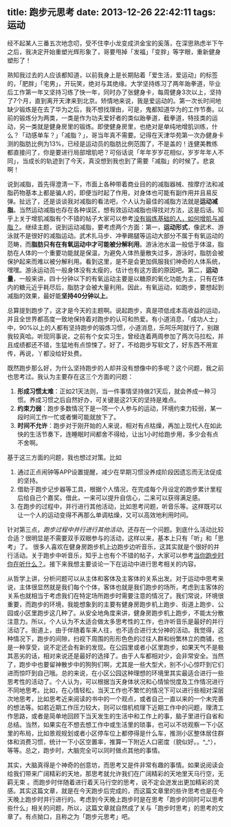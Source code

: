 title: 跑步元思考
date: 2013-12-26 22:42:11
tags: 运动
---
经不起某人三番五次地念叨，受不住李小龙变成洪金宝的奚落，在深思熟虑半下午之后，我决定开始重塑光辉形象了，哥要甩掉「发福」「变胖」等字眼，重新健身塑形了！  

熟知我过去的人应该都知道，以前我身上是长期贴着「爱生活，爱运动」的标签的，「肥胖」「宅男」，开玩笑，绝对与其绝缘。大学坚持练习了两年跆拳道，毕业后工作第一年又坚持习练了快一年，同时办了张健身卡，每周健身3次以上，坚持了7个月，直到离开天津来到北京。矫情地来说，我是爱运动的。第一次长时间地缺少锻炼是在去了华为之后，我不想找理由，可是，鬼都知道华为的工作节奏。以前的锻炼分为两类，一类是作为功夫爱好者的类似跆拳道，截拳道，特技类的运动，另一类就是健身房里的锻炼。即使健身房里，也绝对是单纯地增肌训练，什么？「动感单车？」「减脂？」，哥当年真不需要。记得在天津华苑第一次办健身卡测的脂肪比例为13%，已经是运动员的脂肪比例范围了，不是盖的！连健美教练都直接问了，你是要进行局部增肌吧？可俗话说「年年岁岁花相似，岁岁年年人不同」，当成长的轨迹到了今天，真没想到我也到了需要「减脂」的时候了。悲哀啊！

说到减脂，首先得澄清一下，市面上各种带着商业目的的减脂器械、按摩疗法和减脂药物基本上都是骗人的，即便当时起了作用，对身体也可能有副作用并且易反弹。扯远了，还是谈谈我对减脂的看法吧，个人认为最佳的减脂方法就是**运动减脂**。当然运动减脂也存在各种误区，想有效运动减脂也得找对方法，这是后话。知乎上关于增肌减脂有个不错的帖子大家可以参考[没有锻炼基础的人，如何增肌与减脂？](http://www.zhihu.com/question/20687290/answer/15853608)。继续主题，说到运动减脂，要考虑两个方面：第一，**运动形式**，像武术、游泳就不是很好的减脂运动。武术扎马步、冲拳踢腿等运动大部分不属于有氧运动的范畴，而**脂肪只有在有氧运动中才可能被分解利用**。游泳池水温一般低于体温，脂肪在人体的一个重要功能就是保温，为避免人体热量散失过多，游泳时，脂肪会被保护起来而难以被分解利用。看到这里，是不是会更加佩服我们神奇的人体系统，嘿嘿。游泳运动员一般身体没有太瘦的，估计也有这方面的原因吧。第二，**运动量**，一般来讲，四十分钟以下的有氧运动主要是以糖原的氧化功能为主，只有在体内的糖元近乎耗尽后，脂肪才会被大量利用。因此，有氧运动，如跑步，要想起到减脂的效果，最好能**坚持40分钟以上**。<!--more-->

总算提到跑步了，这才是今天的主题啊。说起跑步，真是项低成本高收益的运动，并且全世界都高度一致地保持着对跑步的认可和热爱。有小道消息，「成功人士」中，90%以上的人都有坚持跑步的锻炼习惯，小道消息，乐呵乐呵就行了，别跟我较真哈。听现同事说，之前有个女实习生，曾经连着两周参加了两次马拉松，并且成绩都还不错，生猛地有点惊悚了。好了，不给跑步写软文了，好东西不用宣传，再说，丫都没给好处费。

既然跑步那么好，为什么坚持跑步的人却并没有想像中的多呢？这个问题，我之前也思考过。我认为主要存在这三个方面的问题：
 
1. **形成习惯太难**：正如21天法则，当一件事情坚持做21天后，就会养成一种习惯。养成习惯之后自然好办，可关键是这21天的坚持是难点。
2. **约束力弱**：跑步多数情况下是一项一个人参与的运动，环境约束力较弱，某一段时间工作一忙或者懒可能就放下了。
3. **时间不允许**：跑步对于刚开始的人来说，相对有点枯燥，再加上现代人在如此快的生活节奏下，连睡眠时间都舍不得给，让出1小时给跑步用，多少会有点不舍啊。

基于这三方面的问题，我也想过对策。比如

1. 通过正点闹钟等APP设置提醒，减少在早期习惯没养成阶段因遗忘而无法促成的坚持。
2. 借助于跑步记步器等工具，根据个人情况，在完成每个月设定的跑步累计里程后给自己个嘉奖。借此，一来可以提升自信心，二来可以获得满足感。
3. 在跑步的过程中，并行进行其他活动，比如思考问题，听音乐等。这样既可以让一个人的运动变得不再那么单调枯燥，又可以高效地利用时间。

针对第三点，*跑步过程中并行进行其他活动*，还存在一个问题。到底什么活动比较合适？很明显是不需要双手双眼参与的活动，这样以来，基本上只有「听」和「思考」了。 很多人喜欢在健身房跑步机上边跑步边听音乐，这其实就是个很好的并行活动。关于跑步中听音乐，知乎上也有个不错的帖子，大家可以参考[当你跑步时你在听什么？](http://www.zhihu.com/question/21640344)。接下来我想主要谈论一下在运动中进行思考相关的内容。

从哲学上讲，分析问题可以从主体和客体及主客体的关系出发。对于运动中思考来说，主体很显然就是我们每个个体，客体也就是我们跑步的场所，考虑到主客体的关系也就相当于考虑我们在特定场所跑步时需要注意的情况了。我们常说，环境很重要，而跑步的环境，我能想象到的主要有健身房跑步机上跑步、街道上跑步、公园或小区里跑步这几种了。从安全地角度来讲，健身房跑步机上跑步，不能太分散注意力。所以，个人认为不太适合做太多思考性的工作，也许听音乐是最好的并行活动了。街道上，由于伴随着车来人往，也不适合进行太分神的活动。我觉得，这种情况下，跑步的间隙，扫视下周围的形形色色的过往人群和纷繁林立的商铺，也是一种享受，说不定还会有新的发现。在公园里或者小区里跑步，如果天气不是极其恶劣的话，相对来说还是最好的选择了。由于人车都相对少，会非常安全。当然了，跑步中也要留神散步中的狗狗们啊，尤其是一些大型犬，别不小心惊吓到它们进而惊吓到自己哦。总的来说，在小区公园这种理想的环境里其实最适合进行一些思考性的活动了。个人认为，可以根据当天身体状况和心情愉悦度及工作情况进行不同地思考。比如，在心情轻松，当天工作也不繁忙的情况下可以进行些相对深层次地思考，比如思考近来阅读的书中的一个观点，或者自己一直以来的一个未完善的想法等。如若近期工作压力较大，则可以借机梳理下近期工作中的问题，理清工作思路，或者是简单地回顾下当天发生的生活中和工作上的事，脑子里进行自省和总结。当然，如果实在不想去想工作中或生活里的琐事，也可以不坊观察一下小区里的布局，比如景观规划或者小区停车位上都停得是什么车，推测小区整体居住群体和消费习惯，统计一下小区空置率，推算一下附近人口密度（貌似好。。^_^），等等。总之，跑步时，大脑完全可以同时做点其他的事情。

其实，大脑真得是个神奇的创意坊，而思考又是件非常有趣的事情。如果说阅读会给我们带来广阔精彩的天地，那思考就允许我们在广阔精彩的天地里天马行空，无羁无束 。而跑步时伴随着进行着天马行空的思考，说不定会迸发出更加精彩的灵感。其实这篇文章，就是在今天跑步后完成的，而这篇文章里的些许思考也是在今天晚上跑步时并行进行的。考虑到今天晚上跑步时是在思考「跑步的同时可以思考些什么」相关的问题，所以，这篇文章就自然成了关与「跑步时思考」的思考的文章了。有点拗口，且称之为「跑步元思考」吧。


